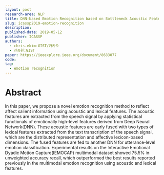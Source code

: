 ```yaml
---
layout: post
research-area: NLP
title: DNN-based Emotion Recognition based on Bottleneck Acoustic Features and Lexical Features
slug: icassp2019-emotion-recognition
description:
published-date: 2019-05-12
publisher: ICASSP
authors:
  - chris.ekim:GIST/카카오
  - 신종원:GIST
paper: https://ieeexplore.ieee.org/document/8683077
code:
tag:
  - emotion recognition
---
```


# Abstract

In this paper, we propose a novel emotion recognition method to reflect affect salient information using acoustic and lexical features. The acoustic features are extracted from the speech signal by applying statistical functionals of emotionally high-level features derived from Deep Neural Network(DNN). These acoustic features are early fused with two types of lexical features extracted from the text transcription of the speech signal, which are the distributed representation and affective lexicon-based dimensions. The fused features are fed to another DNN for utterance-level emotion classification. Experimental results on the Interactive Emotional Dyadic Motion Capture(IEMOCAP) multimodal dataset showed 75.5% in unweighted accuracy recall, which outperformed the best results reported previously in the multimodal emotion recognition using acoustic and lexical features.
